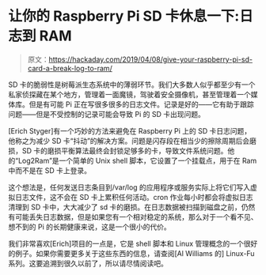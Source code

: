 # 让你的 Raspberry Pi SD 卡休息一下:日志到 RAM

> 原文：<https://hackaday.com/2019/04/08/give-your-raspberry-pi-sd-card-a-break-log-to-ram/>

SD 卡的脆弱性是树莓派生态系统中的薄弱环节。我们大多数人似乎都至少有一个私家侦探藏在某个地方，管理着一面魔镜，驾驶着安全摄像机，甚至管理着一个媒体库。但是有可能 Pi 正在写很多很多的日志文件。记录是好的——它有助于跟踪问题——但是不受控制的记录可能会导致 Pi 的 SD 卡出现问题。

[Erich Styger]有一个巧妙的方法来避免在 Raspberry Pi 上的 SD 卡日志问题，他称之为减少 SD 卡“抖动”的解决方案。问题是闪存段在相当少的擦除周期后会磨损，SD 卡的磨损平衡算法最终会封锁足够多的卡，导致文件系统问题。他的“Log2Ram”是一个简单的 Unix shell 脚本，它设置了一个挂载点，用于在 Ram 中而不是在 SD 卡上登录。

这个想法是，任何发送日志条目到/var/log 的应用程序或服务实际上将它们写入虚拟日志文件，这不会在 SD 卡上累积任何活动。cron 作业每小时都会将虚拟日志清理到 SD 卡中，大大减少了 sd 卡的磨损。在日志数据被扫描到磁盘之前，仍然有可能丢失日志数据，但是如果您有一个相对稳定的系统，那么对于一个看不见、想不到的 Pi 的长期健康来说，这是一个很小的代价。

我们非常喜欢[Erich]项目的一点是，它是 shell 脚本和 Linux 管理概念的一个很好的例子。如果你需要更多关于这些东西的信息，请查阅[Al Williams 的] Linux-Fu 系列。这要追溯到很久以前了，所以请尽情阅读吧。